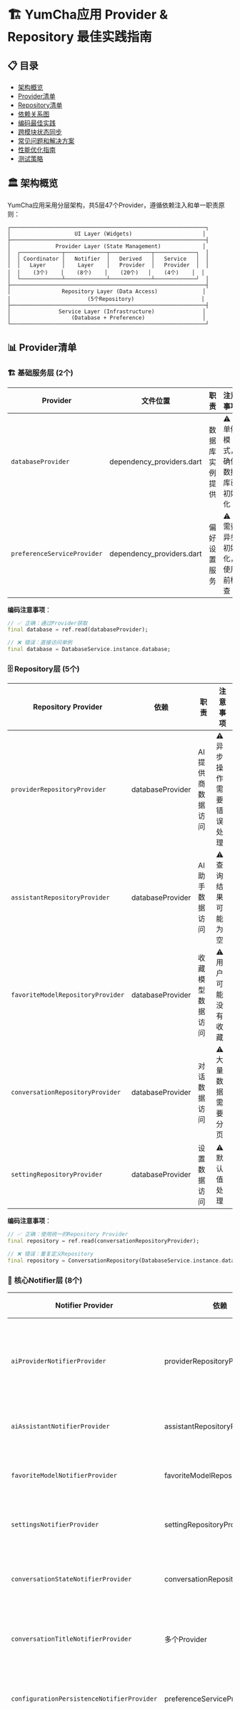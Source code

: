 # 🏗️ YumCha应用 Provider & Repository 最佳实践指南

## 📋 目录
- [架构概览](#架构概览)
- [Provider清单](#provider清单)
- [Repository清单](#repository清单)
- [依赖关系图](#依赖关系图)
- [编码最佳实践](#编码最佳实践)
- [跨模块状态同步](#跨模块状态同步)
- [常见问题和解决方案](#常见问题和解决方案)
- [性能优化指南](#性能优化指南)
- [测试策略](#测试策略)

## 🏛️ 架构概览

YumCha应用采用分层架构，共5层47个Provider，遵循依赖注入和单一职责原则：

```
┌─────────────────────────────────────────────────────────────┐
│                    UI Layer (Widgets)                      │
├─────────────────────────────────────────────────────────────┤
│              Provider Layer (State Management)             │
│  ┌─────────────┬─────────────┬─────────────┬─────────────┐  │
│  │ Coordinator │   Notifier  │   Derived   │   Service   │  │
│  │   Layer     │    Layer    │   Provider  │   Provider  │  │
│  │    (3个)    │    (8个)    │    (20个)   │    (4个)    │  │
│  └─────────────┴─────────────┴─────────────┴─────────────┘  │
├─────────────────────────────────────────────────────────────┤
│                Repository Layer (Data Access)              │
│                        (5个Repository)                     │
├─────────────────────────────────────────────────────────────┤
│               Service Layer (Infrastructure)               │
│                   (Database + Preference)                  │
└─────────────────────────────────────────────────────────────┘
```

## 📊 Provider清单

### 🏗️ **基础服务层** (2个)

| Provider | 文件位置 | 职责 | 注意事项 |
|----------|----------|------|----------|
| `databaseProvider` | dependency_providers.dart | 数据库实例提供 | ⚠️ 单例模式，确保数据库已初始化 |
| `preferenceServiceProvider` | dependency_providers.dart | 偏好设置服务 | ⚠️ 需要异步初始化，使用前检查 |

**编码注意事项**：
```dart
// ✅ 正确：通过Provider获取
final database = ref.read(databaseProvider);

// ❌ 错误：直接访问单例
final database = DatabaseService.instance.database;
```

### 🗄️ **Repository层** (5个)

| Repository Provider | 依赖 | 职责 | 注意事项 |
|-------------------|------|------|----------|
| `providerRepositoryProvider` | databaseProvider | AI提供商数据访问 | ⚠️ 异步操作需要错误处理 |
| `assistantRepositoryProvider` | databaseProvider | AI助手数据访问 | ⚠️ 查询结果可能为空 |
| `favoriteModelRepositoryProvider` | databaseProvider | 收藏模型数据访问 | ⚠️ 用户可能没有收藏 |
| `conversationRepositoryProvider` | databaseProvider | 对话数据访问 | ⚠️ 大量数据需要分页 |
| `settingRepositoryProvider` | databaseProvider | 设置数据访问 | ⚠️ 默认值处理 |

**编码注意事项**：
```dart
// ✅ 正确：使用统一的Repository Provider
final repository = ref.read(conversationRepositoryProvider);

// ❌ 错误：重复定义Repository
final repository = ConversationRepository(DatabaseService.instance.database);
```

### 🎯 **核心Notifier层** (8个)

| Notifier Provider | 依赖 | 状态类型 | 注意事项 |
|------------------|------|----------|----------|
| `aiProviderNotifierProvider` | providerRepositoryProvider | `AsyncValue<List<AiProvider>>` | ⚠️ 加载状态处理，空列表处理 |
| `aiAssistantNotifierProvider` | assistantRepositoryProvider | `AsyncValue<List<AiAssistant>>` | ⚠️ 启用状态检查 |
| `favoriteModelNotifierProvider` | favoriteModelRepositoryProvider | `AsyncValue<List<FavoriteModel>>` | ⚠️ 用户可能没有收藏 |
| `settingsNotifierProvider` | settingRepositoryProvider | `Settings` | ⚠️ 默认值和验证 |
| `conversationStateNotifierProvider` | conversationRepositoryProvider | `ConversationState` | ⚠️ 防抖处理，状态同步 |
| `conversationTitleNotifierProvider` | 多个Provider | `Map<String, String>` | ⚠️ 标题生成条件检查 |
| `configurationPersistenceNotifierProvider` | preferenceServiceProvider | `PersistedConfiguration` | ⚠️ 异步初始化，错误恢复 |
| `chatConfigurationProvider` | 多个Provider | `ChatConfigurationState` | ⚠️ 配置验证和默认值 |

**编码注意事项**：
```dart
// ✅ 正确：使用 getter 方法获取依赖（推荐）
class MyNotifier extends StateNotifier<MyState> {
  MyNotifier(this._ref) : super(initialState);
  final Ref _ref;

  /// 获取Repository实例 - 避免late final重复初始化问题
  MyRepository get _repository => _ref.read(myRepositoryProvider);

  void someMethod() {
    final data = await _repository.getData(); // 安全使用
  }
}

// ✅ 可接受：在构造函数中初始化late final（但不推荐）
class MyNotifier extends StateNotifier<MyState> {
  MyNotifier(this._ref) : super(initialState) {
    _repository = _ref.read(myRepositoryProvider); // 只在构造函数中初始化
  }
  final Ref _ref;
  late final MyRepository _repository;
}

// ❌ 错误：在方法中初始化late final字段
class MyNotifier extends StateNotifier<MyState> {
  MyNotifier(this._ref) : super(initialState);
  final Ref _ref;
  late final MyRepository _repository;

  void _initialize() {
    _repository = _ref.read(myRepositoryProvider); // 危险！可能重复初始化
  }
}

// ❌ 错误：直接实例化依赖
class MyNotifier extends StateNotifier<MyState> {
  final repository = MyRepository(DatabaseService.instance.database);
}
```

### 🔄 **协调器层** (3个)

| Coordinator Provider | 职责 | 注意事项 |
|---------------------|------|----------|
| `conversationCoordinatorProvider` | 协调对话相关Provider | ⚠️ 错误传播，状态一致性 |
| `currentConversationProvider` | 兼容性适配器 | ⚠️ 状态映射，类型转换 |
| `conversationActionsProvider` | 便捷操作接口 | ⚠️ 操作原子性，错误处理 |

### 🤖 **AI服务层** (15个)

#### 核心AI服务 (4个)
| Service Provider | 类型 | 注意事项 |
|-----------------|------|----------|
| `aiChatServiceProvider` | Provider | ⚠️ 服务可用性检查 |
| `sendChatMessageProvider` | FutureProvider.autoDispose.family | ⚠️ 超时处理，错误重试 |
| `sendChatMessageStreamProvider` | StreamProvider.autoDispose.family | ⚠️ 流取消，内存清理 |
| `smartChatProvider` | FutureProvider.autoDispose.family | ⚠️ 参数验证，结果缓存 |

#### 增强AI功能服务 (11个)
| Service Provider | 类型 | 注意事项 |
|-----------------|------|----------|
| `imageGenerationServiceProvider` | Provider | ⚠️ 提供商支持检查 |
| `webSearchServiceProvider` | Provider | ⚠️ 搜索权限验证 |
| `multimodalServiceProvider` | Provider | ⚠️ 多模态能力检查 |
| `httpConfigurationServiceProvider` | Provider | ⚠️ 代理配置验证 |
| `enhancedChatConfigurationServiceProvider` | Provider | ⚠️ 配置完整性检查 |
| `generateImageProvider` | FutureProvider.autoDispose.family | ⚠️ 图像生成超时，结果缓存 |
| `webSearchProvider` | FutureProvider.autoDispose.family | ⚠️ 搜索限流，结果过滤 |
| `textToSpeechProvider` | FutureProvider.autoDispose.family | ⚠️ 音频流处理，内存管理 |
| `speechToTextProvider` | FutureProvider.autoDispose.family | ⚠️ 音频格式验证，转录精度 |
| `analyzeImageProvider` | FutureProvider.autoDispose.family | ⚠️ 图像大小限制，分析超时 |
| `createEnhancedConfigProvider` | FutureProvider.autoDispose.family | ⚠️ 配置验证，依赖检查 |

**编码注意事项**：
```dart
// ✅ 正确：使用autoDispose防止内存泄漏
final sendMessageProvider = FutureProvider.autoDispose.family<Response, Params>((ref, params) async {
  // 实现逻辑
});

// ❌ 错误：临时Provider不使用autoDispose
final sendMessageProvider = FutureProvider.family<Response, Params>((ref, params) async {
  // 可能导致内存泄漏
});

// ✅ 正确：增强AI功能Provider的参数验证
final generateImageProvider = FutureProvider.autoDispose.family<ImageGenerationResponse, ImageGenerationParams>((
  ref,
  params,
) async {
  // 验证参数
  if (params.prompt.trim().isEmpty) {
    throw ArgumentError('图像生成提示词不能为空');
  }

  // 检查提供商支持
  final imageService = ref.read(imageGenerationServiceProvider);
  if (!imageService.supportsImageGeneration(params.provider)) {
    throw UnsupportedError('提供商 ${params.provider.name} 不支持图像生成');
  }

  return await imageService.generateImage(
    provider: params.provider,
    prompt: params.prompt,
    size: params.size,
    quality: params.quality,
    style: params.style,
    count: params.count,
  );
});

// ✅ 正确：HTTP配置Provider的安全验证
final createHttpConfigProvider = Provider.family<HttpConfig, HttpConfigParams>((ref, params) {
  final httpService = ref.read(httpConfigurationServiceProvider);

  // 创建配置
  final config = httpService.createHttpConfig(
    provider: params.provider,
    proxyUrl: params.proxyUrl,
    connectionTimeout: params.connectionTimeout,
    receiveTimeout: params.receiveTimeout,
    sendTimeout: params.sendTimeout,
    customHeaders: params.customHeaders,
    enableLogging: params.enableLogging,
    bypassSSLVerification: params.bypassSSLVerification,
    sslCertificatePath: params.sslCertificatePath,
  );

  // 验证配置
  if (!httpService.validateHttpConfig(config)) {
    throw ArgumentError('HTTP配置验证失败');
  }

  return config;
});
```

### 📊 **衍生Provider层** (20个)

| 类别 | Provider数量 | 注意事项 |
|------|-------------|----------|
| AI提供商相关 | 2个 | ⚠️ 空列表处理，启用状态检查 |
| AI助手相关 | 2个 | ⚠️ 默认助手选择，权限检查 |
| 设置相关 | 4个 | ⚠️ 默认值，类型转换，验证 |
| 配置持久化相关 | 4个 | ⚠️ 空值处理，配置完整性检查 |
| 对话相关 | 5个 | ⚠️ 状态同步，错误传播 |
| 搜索功能 | 3个 | ⚠️ 搜索条件验证，结果分页 |

## 🗄️ Repository清单

### 📋 Repository接口规范

每个Repository都应该遵循以下接口规范：

```dart
abstract class BaseRepository<T, ID> {
  // 基础CRUD操作
  Future<T?> getById(ID id);
  Future<List<T>> getAll();
  Future<T> create(T entity);
  Future<T> update(T entity);
  Future<void> delete(ID id);
  
  // 查询操作
  Future<List<T>> findBy(Map<String, dynamic> criteria);
  Future<int> count();
  
  // 批量操作
  Future<List<T>> createBatch(List<T> entities);
  Future<void> deleteBatch(List<ID> ids);
}
```

### 🎯 **具体Repository实现**

| Repository | 特殊方法 | 注意事项 |
|------------|----------|----------|
| `ProviderRepository` | `getEnabledProviders()`, `updateProviderStatus()` | ⚠️ 状态更新需要通知UI |
| `AssistantRepository` | `getEnabledAssistants()`, `getDefaultAssistant()` | ⚠️ 默认助手逻辑 |
| `FavoriteModelRepository` | `addToFavorites()`, `removeFromFavorites()` | ⚠️ 重复添加检查 |
| `ConversationRepository` | `getRecentConversations()`, `searchConversations()` | ⚠️ 分页和性能优化 |
| `SettingRepository` | `getSettingValue()`, `updateSetting()` | ⚠️ 类型安全和默认值 |

**编码注意事项**：
```dart
// ✅ 正确：Repository错误处理
class ConversationRepository {
  Future<List<Conversation>> getAll() async {
    try {
      final result = await _database.conversations.select().get();
      return result.map((row) => Conversation.fromRow(row)).toList();
    } catch (e) {
      _logger.error('获取对话列表失败', {'error': e.toString()});
      throw RepositoryException('获取对话列表失败: $e');
    }
  }
}

// ❌ 错误：没有错误处理
class ConversationRepository {
  Future<List<Conversation>> getAll() async {
    final result = await _database.conversations.select().get();
    return result.map((row) => Conversation.fromRow(row)).toList();
  }
}
```

## 🔗 依赖关系图

### 📊 完整依赖关系图

```mermaid
graph TD
    %% 基础服务层
    DB[DatabaseService] --> DBP[databaseProvider]
    PS[PreferenceService] --> PSP[preferenceServiceProvider]

    %% Repository层 - 统一依赖注入
    DBP --> PRP[providerRepositoryProvider]
    DBP --> ARP[assistantRepositoryProvider]
    DBP --> FRP[favoriteModelRepositoryProvider]
    DBP --> CRP[conversationRepositoryProvider]
    DBP --> SRP[settingRepositoryProvider]

    %% 核心业务Notifier层
    PRP --> APN[aiProviderNotifierProvider]
    ARP --> AAN[aiAssistantNotifierProvider]
    FRP --> FMN[favoriteModelNotifierProvider]
    SRP --> SN[settingsNotifierProvider]

    %% 新的拆分架构
    CRP --> CSN[conversationStateNotifierProvider]
    PSP --> CPN[configurationPersistenceNotifierProvider]
    CSN --> CTN[conversationTitleNotifierProvider]

    %% 协调器层
    CSN --> CC[conversationCoordinatorProvider]
    CTN --> CC
    CPN --> CC

    %% 兼容性适配器
    CC --> CCN[currentConversationProvider]

    %% 配置管理层
    APN --> CCFG[chatConfigurationProvider]
    AAN --> CCFG
    SN --> CCFG
    CPN --> CCFG

    %% AI服务层
    APN --> ACS[aiChatServiceProvider]
    AAN --> ACS
    CCFG --> ACS

    %% AI服务相关Provider
    ACS --> SCP[sendChatMessageProvider]
    ACS --> SCS[sendChatMessageStreamProvider]
    ACS --> SMP[smartChatProvider]

    %% 增强AI功能服务层
    APN --> IGS[imageGenerationServiceProvider]
    APN --> WSS[webSearchServiceProvider]
    APN --> MSS[multimodalServiceProvider]
    APN --> HCS[httpConfigurationServiceProvider]
    APN --> ECCS[enhancedChatConfigurationServiceProvider]

    %% 增强AI功能Provider
    IGS --> GIP[generateImageProvider]
    WSS --> WSP[webSearchProvider]
    MSS --> TTSP[textToSpeechProvider]
    MSS --> STSP[speechToTextProvider]
    MSS --> AIP[analyzeImageProvider]
    ECCS --> CECP[createEnhancedConfigProvider]
    HCS --> CHCP[createHttpConfigProvider]

    %% 衍生Provider
    APN --> APP[aiProviderProvider]
    APN --> EAP[enabledAiProvidersProvider]
    AAN --> AAP[aiAssistantProvider]
    AAN --> EAA[enabledAiAssistantsProvider]

    %% 样式定义
    classDef service fill:#e1f5fe,stroke:#01579b,stroke-width:2px
    classDef repository fill:#f3e5f5,stroke:#4a148c,stroke-width:2px
    classDef notifier fill:#e8f5e8,stroke:#1b5e20,stroke-width:2px
    classDef derived fill:#fff3e0,stroke:#e65100,stroke-width:2px
    classDef config fill:#fce4ec,stroke:#880e4f,stroke-width:2px
    classDef aiService fill:#e3f2fd,stroke:#0d47a1,stroke-width:2px

    class DB,DBP,PS,PSP service
    class PRP,ARP,FRP,CRP,SRP repository
    class APN,AAN,FMN,SN,CSN,CTN,CPN notifier
    class APP,EAP,AAP,EAA derived
    class CCFG,CC,CCN config
    class ACS,SCP,SCS,SMP aiService
```

### 🎯 依赖关系原则

1. **单向依赖** - 避免循环依赖
2. **分层依赖** - 上层依赖下层，下层不依赖上层
3. **接口依赖** - 依赖抽象而不是具体实现
4. **最小依赖** - 只依赖必要的Provider

## 📝 编码最佳实践

### 1. **增强AI功能Provider最佳实践** ⭐ **新增**

#### 🎨 图像生成功能
```dart
// ✅ 正确：图像生成Provider实现
final generateImageProvider = FutureProvider.autoDispose.family<ImageGenerationResponse, ImageGenerationParams>((
  ref,
  params,
) async {
  // 1. 参数验证
  if (params.prompt.trim().isEmpty) {
    throw ArgumentError('图像生成提示词不能为空');
  }

  if (params.count <= 0 || params.count > 10) {
    throw ArgumentError('图像数量必须在1-10之间');
  }

  // 2. 服务可用性检查
  final imageService = ref.read(imageGenerationServiceProvider);
  if (!imageService.supportsImageGeneration(params.provider)) {
    throw UnsupportedError('提供商 ${params.provider.name} 不支持图像生成');
  }

  // 3. 尺寸验证
  final supportedSizes = imageService.getSupportedSizes(params.provider);
  if (params.size != null && !supportedSizes.contains(params.size)) {
    throw ArgumentError('不支持的图像尺寸: ${params.size}');
  }

  // 4. 执行生成
  return await imageService.generateImage(
    provider: params.provider,
    prompt: params.prompt,
    size: params.size,
    quality: params.quality,
    style: params.style,
    count: params.count,
  );
});

// ❌ 错误：缺少验证的实现
final generateImageProvider = FutureProvider.autoDispose.family<ImageGenerationResponse, ImageGenerationParams>((
  ref,
  params,
) async {
  final imageService = ref.read(imageGenerationServiceProvider);
  return await imageService.generateImage(/* 直接调用，没有验证 */);
});
```

#### 🔍 Web搜索功能
```dart
// ✅ 正确：Web搜索Provider实现
final webSearchProvider = FutureProvider.autoDispose.family<WebSearchResponse, WebSearchParams>((
  ref,
  params,
) async {
  // 1. 查询验证
  final query = params.query.trim();
  if (query.isEmpty) {
    throw ArgumentError('搜索查询不能为空');
  }

  if (query.length > 500) {
    throw ArgumentError('搜索查询过长，最多500字符');
  }

  // 2. 搜索权限检查
  final webSearchService = ref.read(webSearchServiceProvider);
  if (!webSearchService.supportsWebSearch(params.provider)) {
    throw UnsupportedError('提供商 ${params.provider.name} 不支持Web搜索');
  }

  // 3. 结果数量限制
  final maxResults = params.maxResults.clamp(1, 20); // 限制在1-20之间

  // 4. 执行搜索
  return await webSearchService.searchWeb(
    provider: params.provider,
    assistant: params.assistant,
    query: query,
    maxResults: maxResults,
    language: params.language,
    allowedDomains: params.allowedDomains,
    blockedDomains: params.blockedDomains,
  );
});
```

#### 🎵 语音处理功能
```dart
// ✅ 正确：TTS Provider实现
final textToSpeechProvider = FutureProvider.autoDispose.family<TextToSpeechResponse, TextToSpeechParams>((
  ref,
  params,
) async {
  // 1. 文本验证
  final text = params.text.trim();
  if (text.isEmpty) {
    throw ArgumentError('TTS文本不能为空');
  }

  if (text.length > 4000) {
    throw ArgumentError('TTS文本过长，最多4000字符');
  }

  // 2. 服务支持检查
  final speechService = ref.read(aiSpeechServiceProvider);
  if (!speechService.supportsTts(params.provider)) {
    throw UnsupportedError('提供商 ${params.provider.name} 不支持TTS');
  }

  // 3. 语音验证
  if (params.voice != null) {
    final supportedVoices = speechService.getSupportedVoices(params.provider);
    if (!supportedVoices.contains(params.voice)) {
      throw ArgumentError('不支持的语音: ${params.voice}');
    }
  }

  // 4. 执行TTS
  final multimodalService = ref.read(multimodalServiceProvider);
  return await multimodalService.textToSpeech(
    provider: params.provider,
    text: text,
    voice: params.voice,
    model: params.model,
  );
});

// ✅ 正确：STT Provider实现
final speechToTextProvider = FutureProvider.autoDispose.family<SpeechToTextResponse, SpeechToTextParams>((
  ref,
  params,
) async {
  // 1. 音频数据验证
  if (params.audioData.isEmpty) {
    throw ArgumentError('音频数据不能为空');
  }

  // 音频大小限制 (25MB)
  if (params.audioData.length > 25 * 1024 * 1024) {
    throw ArgumentError('音频文件过大，最大25MB');
  }

  // 2. 服务支持检查
  final speechService = ref.read(aiSpeechServiceProvider);
  if (!speechService.supportsStt(params.provider)) {
    throw UnsupportedError('提供商 ${params.provider.name} 不支持STT');
  }

  // 3. 执行STT
  final multimodalService = ref.read(multimodalServiceProvider);
  return await multimodalService.speechToText(
    provider: params.provider,
    audioData: params.audioData,
    language: params.language,
    model: params.model,
  );
});
```

#### ⚙️ 增强配置管理
```dart
// ✅ 正确：增强配置Provider实现
final createEnhancedConfigProvider = FutureProvider.autoDispose.family<EnhancedChatConfig, EnhancedConfigParams>((
  ref,
  params,
) async {
  // 1. 基础参数验证
  if (params.modelName.trim().isEmpty) {
    throw ArgumentError('模型名称不能为空');
  }

  // 2. HTTP配置验证
  if (params.proxyUrl != null) {
    final uri = Uri.tryParse(params.proxyUrl!);
    if (uri == null || !uri.scheme.startsWith('http')) {
      throw ArgumentError('无效的代理URL格式');
    }
  }

  // 3. 功能支持检查
  if (params.enableWebSearch) {
    final webSearchService = ref.read(webSearchServiceProvider);
    if (!webSearchService.supportsWebSearch(params.provider)) {
      throw UnsupportedError('提供商不支持Web搜索功能');
    }
  }

  if (params.enableImageGeneration) {
    final imageService = ref.read(imageGenerationServiceProvider);
    if (!imageService.supportsImageGeneration(params.provider)) {
      throw UnsupportedError('提供商不支持图像生成功能');
    }
  }

  // 4. 创建配置
  final configService = ref.read(enhancedChatConfigurationServiceProvider);
  final config = await configService.createEnhancedConfig(
    provider: params.provider,
    assistant: params.assistant,
    modelName: params.modelName,
    proxyUrl: params.proxyUrl,
    connectionTimeout: params.connectionTimeout,
    receiveTimeout: params.receiveTimeout,
    customHeaders: params.customHeaders,
    enableHttpLogging: params.enableHttpLogging,
    enableWebSearch: params.enableWebSearch,
    enableImageGeneration: params.enableImageGeneration,
    enableTTS: params.enableTTS,
    enableSTT: params.enableSTT,
    maxSearchResults: params.maxSearchResults,
    allowedDomains: params.allowedDomains,
    searchLanguage: params.searchLanguage,
    imageSize: params.imageSize,
    imageQuality: params.imageQuality,
    ttsVoice: params.ttsVoice,
    sttLanguage: params.sttLanguage,
  );

  // 5. 配置验证
  if (!configService.validateEnhancedConfig(config)) {
    throw StateError('增强配置验证失败');
  }

  return config;
});
```

### 2. **Provider定义规范**

```dart
// ✅ 正确：Provider命名和文档
/// AI提供商状态管理Provider
///
/// 管理AI提供商的加载、启用/禁用状态。
/// 提供商数据来源于数据库，支持实时更新。
final aiProviderNotifierProvider =
    StateNotifierProvider<AiProviderNotifier, AsyncValue<List<AiProvider>>>(
  (ref) => AiProviderNotifier(ref),
);

// ❌ 错误：缺少文档和类型信息
final aiProviders = StateNotifierProvider((ref) => AiProviderNotifier());
```

### 2. **StateNotifier实现规范**

```dart
// ✅ 正确：完整的StateNotifier实现
class AiProviderNotifier extends StateNotifier<AsyncValue<List<AiProvider>>> {
  AiProviderNotifier(this._ref) : super(const AsyncValue.loading()) {
    _loadProviders();
  }

  final Ref _ref;
  final LoggerService _logger = LoggerService();

  /// 获取Repository实例 - 使用getter避免late final重复初始化问题
  ProviderRepository get _repository => _ref.read(providerRepositoryProvider);

  /// 加载AI提供商列表
  Future<void> _loadProviders() async {
    try {
      state = const AsyncValue.loading();
      final providers = await _repository.getAllProviders();
      state = AsyncValue.data(providers);

      _logger.info('AI提供商加载成功', {'count': providers.length});
    } catch (error, stackTrace) {
      state = AsyncValue.error(error, stackTrace);
      _logger.error('AI提供商加载失败', {'error': error.toString()});
    }
  }

  /// 刷新提供商列表
  Future<void> refresh() async {
    await _loadProviders();
  }

  /// 更新提供商状态
  Future<void> updateProviderStatus(String providerId, bool isEnabled) async {
    try {
      await _repository.updateProviderStatus(providerId, isEnabled);
      await refresh(); // 刷新列表

      _logger.info('提供商状态更新成功', {
        'providerId': providerId,
        'isEnabled': isEnabled,
      });
    } catch (error) {
      _logger.error('提供商状态更新失败', {
        'providerId': providerId,
        'error': error.toString(),
      });
      rethrow;
    }
  }
}
```

### 3. **Repository实现规范**

```dart
// ✅ 正确：Repository实现
class ProviderRepository {
  ProviderRepository(this._database);

  final AppDatabase _database;
  final LoggerService _logger = LoggerService();

  /// 获取所有AI提供商
  Future<List<AiProvider>> getAllProviders() async {
    try {
      final result = await _database.aiProviders.select().get();
      return result.map((row) => AiProvider.fromRow(row)).toList();
    } catch (e) {
      _logger.error('获取AI提供商失败', {'error': e.toString()});
      throw RepositoryException('获取AI提供商失败: $e');
    }
  }

  /// 获取启用的提供商
  Future<List<AiProvider>> getEnabledProviders() async {
    try {
      final result = await (_database.aiProviders.select()
        ..where((tbl) => tbl.isEnabled.equals(true))).get();
      return result.map((row) => AiProvider.fromRow(row)).toList();
    } catch (e) {
      _logger.error('获取启用的AI提供商失败', {'error': e.toString()});
      throw RepositoryException('获取启用的AI提供商失败: $e');
    }
  }

  /// 更新提供商状态
  Future<void> updateProviderStatus(String providerId, bool isEnabled) async {
    try {
      await (_database.aiProviders.update()
        ..where((tbl) => tbl.id.equals(providerId)))
        .write(AiProvidersCompanion(isEnabled: Value(isEnabled)));

      _logger.info('提供商状态更新成功', {
        'providerId': providerId,
        'isEnabled': isEnabled,
      });
    } catch (e) {
      _logger.error('提供商状态更新失败', {
        'providerId': providerId,
        'error': e.toString(),
      });
      throw RepositoryException('提供商状态更新失败: $e');
    }
  }
}
```

### 4. **autoDispose使用规范**

```dart
// ✅ 正确：临时数据使用autoDispose
final searchResultsProvider = FutureProvider.autoDispose.family<List<SearchResult>, String>(
  (ref, query) async {
    if (query.isEmpty) return [];

    final repository = ref.read(conversationRepositoryProvider);
    return await repository.searchConversations(query);
  },
);

// ✅ 正确：长期状态不使用autoDispose
final userSettingsProvider = StateNotifierProvider<SettingsNotifier, Settings>(
  (ref) => SettingsNotifier(ref),
);

// ❌ 错误：长期状态使用autoDispose
final userSettingsProvider = StateNotifierProvider.autoDispose<SettingsNotifier, Settings>(
  (ref) => SettingsNotifier(ref), // 用户设置会被意外清理
);
```

### 5. **错误处理规范**

```dart
// ✅ 正确：完整的错误处理
Future<void> saveConfiguration() async {
  try {
    state = state.copyWith(isLoading: true, error: null);

    final preferenceService = _ref.read(preferenceServiceProvider);
    await preferenceService.saveLastUsedModel(providerId, modelName);

    state = state.copyWith(
      isLoading: false,
      lastSaved: DateTime.now(),
    );

    _logger.info('配置保存成功');
  } on PreferenceException catch (e) {
    // 特定异常处理
    state = state.copyWith(
      isLoading: false,
      error: '配置保存失败: ${e.message}',
    );
    _logger.error('配置保存失败', {'error': e.toString()});
  } catch (e) {
    // 通用异常处理
    state = state.copyWith(
      isLoading: false,
      error: '未知错误: $e',
    );
    _logger.error('配置保存失败', {'error': e.toString()});
  }
}
```

## 🔄 跨模块状态同步

### 📋 问题背景

在复杂的应用中，经常会遇到跨模块状态同步的问题：

1. **配置更新不及时**：修改AI提供商或助手后，聊天配置没有及时刷新
2. **状态残留**：页面切换后某些状态没有正确清理
3. **数据不一致**：不同模块显示的数据不同步

### 🚫 错误做法：直接调用其他模块

```dart
// ❌ 错误：直接调用其他模块的方法
class AiProviderNotifier extends StateNotifier<AsyncValue<List<AiProvider>>> {
  Future<void> updateProvider(AiProvider provider) async {
    try {
      await _repository.updateProvider(provider);
      await refresh();

      // ❌ 直接调用其他模块 - 违反解耦原则
      _ref.read(chatConfigurationProvider.notifier).forceRefresh();
    } catch (error, stackTrace) {
      state = AsyncValue.error(error, stackTrace);
    }
  }
}
```

**问题**：
- 模块间紧耦合
- 难以测试
- 容易产生循环依赖
- 违反单一职责原则

### ✅ 正确做法：响应式监听

```dart
// ✅ 正确：使用 Riverpod 监听机制
class ChatConfigurationNotifier extends StateNotifier<ChatConfigurationState> {
  ChatConfigurationNotifier(this._ref) : super(const ChatConfigurationState()) {
    _initialize();
    _setupListeners(); // 设置监听器
  }

  final Ref _ref;

  /// 设置监听器 - 监听其他模块的状态变化
  void _setupListeners() {
    // 监听提供商变化
    _ref.listen(aiProviderNotifierProvider, (previous, next) {
      _handleProvidersChanged(previous, next);
    });

    // 监听助手变化
    _ref.listen(aiAssistantNotifierProvider, (previous, next) {
      _handleAssistantsChanged(previous, next);
    });
  }

  /// 处理提供商变化
  void _handleProvidersChanged(
    AsyncValue<List<AiProvider>>? previous,
    AsyncValue<List<AiProvider>> next,
  ) {
    // 只在数据真正变化时处理
    if (previous?.valueOrNull != next.valueOrNull) {
      _validateCurrentProviderAndModel();
    }
  }

  /// 处理助手变化
  void _handleAssistantsChanged(
    AsyncValue<List<AiAssistant>>? previous,
    AsyncValue<List<AiAssistant>> next,
  ) {
    // 只在数据真正变化时处理
    if (previous?.valueOrNull != next.valueOrNull) {
      _validateCurrentAssistant();
    }
  }

  /// 验证当前选择的提供商和模型是否仍然有效
  void _validateCurrentProviderAndModel() {
    final currentProvider = state.selectedProvider;
    final currentModel = state.selectedModel;

    if (currentProvider == null || currentModel == null) return;

    // 获取最新的提供商列表
    final providersAsync = _ref.read(aiProviderNotifierProvider);
    providersAsync.whenData((providers) {
      // 检查当前提供商是否仍然存在且启用
      final updatedProvider = providers
          .where((p) => p.id == currentProvider.id && p.isEnabled)
          .firstOrNull;

      if (updatedProvider == null) {
        // 提供商不存在或被禁用，重新选择
        _selectFallbackProviderAndModel(providers);
        return;
      }

      // 检查当前模型是否仍然存在
      final updatedModel = updatedProvider.models
          .where((m) => m.name == currentModel.name)
          .firstOrNull;

      if (updatedModel == null) {
        // 模型不存在，选择该提供商的第一个模型
        if (updatedProvider.models.isNotEmpty) {
          state = state.copyWith(
            selectedProvider: updatedProvider,
            selectedModel: updatedProvider.models.first,
          );
        } else {
          // 提供商没有模型，重新选择
          _selectFallbackProviderAndModel(providers);
        }
        return;
      }

      // 更新为最新的提供商和模型数据
      state = state.copyWith(
        selectedProvider: updatedProvider,
        selectedModel: updatedModel,
      );
    });
  }

  /// 选择备用的提供商和模型
  void _selectFallbackProviderAndModel(List<AiProvider> providers) {
    final enabledProviders = providers.where((p) => p.isEnabled).toList();
    if (enabledProviders.isNotEmpty) {
      final fallbackProvider = enabledProviders.first;
      if (fallbackProvider.models.isNotEmpty) {
        state = state.copyWith(
          selectedProvider: fallbackProvider,
          selectedModel: fallbackProvider.models.first,
        );
      } else {
        state = state.copyWith(
          selectedProvider: null,
          selectedModel: null,
        );
      }
    } else {
      state = state.copyWith(
        selectedProvider: null,
        selectedModel: null,
      );
    }
  }
}
```

### 🎯 监听模式的优势

1. **解耦合**：各模块不需要知道其他模块的存在
2. **响应式**：状态变化自动触发更新
3. **可测试**：更容易进行单元测试
4. **可维护**：代码更清晰，职责分离
5. **扩展性**：添加新的监听器很容易

### 🛡️ 状态清理最佳实践

```dart
// ✅ 正确：页面恢复时检查和清理异常状态
class ChatView extends ConsumerStatefulWidget {
  @override
  void initState() {
    super.initState();

    // 初始化消息列表
    WidgetsBinding.instance.addPostFrameCallback((_) {
      _initializeMessagesIfNeeded();

      // 检查并清理可能残留的流式状态
      ref
          .read(chatMessageNotifierProvider(widget.conversationId).notifier)
          .checkAndCleanupStreamingState();
    });
  }
}

// ✅ 正确：在 Notifier 中添加状态清理方法
class ChatMessageNotifier extends StateNotifier<ChatMessageState> {
  /// 检查并清理异常的流式状态
  /// 用于页面恢复时清理可能残留的流式状态
  void checkAndCleanupStreamingState() {
    if (state.streamingMessageIds.isNotEmpty) {
      _logger.info('检测到残留的流式状态，进行清理', {
        'conversationId': _conversationId,
        'streamingCount': state.streamingMessageIds.length,
      });

      // 清理所有流式状态
      cancelStreaming();
    }
  }

  /// 处理错误时确保清理流式状态
  void _handleError(Object error, StackTrace stackTrace) {
    _logger.error('消息处理失败', {
      'conversationId': _conversationId,
      'error': error.toString(),
      'stackTrace': stackTrace.toString(),
    });

    // 清理流式状态
    cancelStreaming();

    state = state.copyWith(
      isLoading: false,
      error: '消息发送失败: $error',
    );
  }
}
```

### 📊 监听模式的实现模板

```dart
// 通用监听模式模板
class MyNotifier extends StateNotifier<MyState> {
  MyNotifier(this._ref) : super(initialState) {
    _initialize();
    _setupListeners();
  }

  final Ref _ref;

  void _setupListeners() {
    // 监听依赖的 Provider
    _ref.listen(dependencyProvider, (previous, next) {
      _handleDependencyChanged(previous, next);
    });
  }

  void _handleDependencyChanged(
    AsyncValue<DependencyType>? previous,
    AsyncValue<DependencyType> next,
  ) {
    // 只在数据真正变化时处理
    if (previous?.valueOrNull != next.valueOrNull) {
      _updateStateBasedOnDependency(next.valueOrNull);
    }
  }

  void _updateStateBasedOnDependency(DependencyType? dependency) {
    if (dependency == null) return;

    // 根据依赖变化更新状态
    state = state.copyWith(
      // 更新相关字段
    );
  }
}
```

### 🔍 监听时机的选择

```dart
// ✅ 正确：在构造函数中设置监听
class MyNotifier extends StateNotifier<MyState> {
  MyNotifier(this._ref) : super(initialState) {
    _setupListeners(); // 在构造函数中设置
  }
}

// ❌ 错误：在方法中设置监听
class MyNotifier extends StateNotifier<MyState> {
  void someMethod() {
    _ref.listen(someProvider, (prev, next) {
      // 这会导致重复监听
    });
  }
}
```

### 🎯 监听的性能优化

```dart
// ✅ 正确：使用条件判断避免不必要的处理
void _handleProvidersChanged(
  AsyncValue<List<AiProvider>>? previous,
  AsyncValue<List<AiProvider>> next,
) {
  // 只在数据真正变化时处理
  if (previous?.valueOrNull != next.valueOrNull) {
    _validateCurrentProviderAndModel();
  }
}

// ❌ 错误：每次都处理
void _handleProvidersChanged(
  AsyncValue<List<AiProvider>>? previous,
  AsyncValue<List<AiProvider>> next,
) {
  _validateCurrentProviderAndModel(); // 即使数据没变化也会执行
}
```

## ⚠️ 常见问题和解决方案

### 1. **late final 重复初始化问题** ⚠️ **重要**

这是 StateNotifier 中最常见的错误，会导致 `LateInitializationError: Field 'repository@xxxxx' has already been initialized.`

```dart
// ❌ 错误：late final 字段重复初始化
class AiProviderNotifier extends StateNotifier<AsyncValue<List<AiProvider>>> {
  AiProviderNotifier(this._ref) : super(const AsyncValue.loading()) {
    _loadProviders();
  }

  final Ref _ref;
  late final ProviderRepository _repository; // 问题所在！

  Future<void> _loadProviders() async {
    _repository = _ref.read(providerRepositoryProvider); // 第一次初始化
    // ...
  }

  Future<void> refresh() async {
    await _loadProviders(); // 再次调用会导致重复初始化错误！
  }
}

// ✅ 解决方案1：使用 getter 方法（推荐）
class AiProviderNotifier extends StateNotifier<AsyncValue<List<AiProvider>>> {
  AiProviderNotifier(this._ref) : super(const AsyncValue.loading()) {
    _loadProviders();
  }

  final Ref _ref;

  /// 获取Repository实例 - 每次都从Provider获取新实例
  ProviderRepository get _repository => _ref.read(providerRepositoryProvider);

  Future<void> _loadProviders() async {
    final providers = await _repository.getAllProviders(); // 安全使用
    // ...
  }

  Future<void> refresh() async {
    await _loadProviders(); // 不会有重复初始化问题
  }
}

// ✅ 解决方案2：只在构造函数中初始化（不推荐）
class AiProviderNotifier extends StateNotifier<AsyncValue<List<AiProvider>>> {
  AiProviderNotifier(this._ref) : super(const AsyncValue.loading()) {
    _repository = _ref.read(providerRepositoryProvider); // 只在这里初始化
    _loadProviders();
  }

  final Ref _ref;
  late final ProviderRepository _repository;

  Future<void> _loadProviders() async {
    final providers = await _repository.getAllProviders(); // 直接使用
    // ...
  }
}
```

**为什么推荐使用 getter 方法？**
1. **避免重复初始化**：每次都从 Provider 获取实例，不会有重复初始化问题
2. **符合 Riverpod 最佳实践**：使用依赖注入而不是缓存实例
3. **更好的可测试性**：便于在测试时 Mock 依赖
4. **更好的解耦**：减少组件间的直接依赖
5. **动态配置支持**：当配置变化时能获取到最新的实例

### 2. **Provider循环依赖**

```dart
// ❌ 问题：循环依赖
final providerA = Provider((ref) {
  final b = ref.read(providerB); // A依赖B
  return ServiceA(b);
});

final providerB = Provider((ref) {
  final a = ref.read(providerA); // B依赖A - 循环依赖！
  return ServiceB(a);
});

// ✅ 解决方案：引入中间层
final sharedServiceProvider = Provider((ref) => SharedService());

final providerA = Provider((ref) {
  final shared = ref.read(sharedServiceProvider);
  return ServiceA(shared);
});

final providerB = Provider((ref) {
  final shared = ref.read(sharedServiceProvider);
  return ServiceB(shared);
});
```

### 2. **AsyncValue状态处理**

```dart
// ✅ 正确：完整的AsyncValue处理
Widget build(BuildContext context, WidgetRef ref) {
  final providersAsync = ref.watch(aiProviderNotifierProvider);

  return providersAsync.when(
    data: (providers) {
      if (providers.isEmpty) {
        return const EmptyProvidersWidget();
      }
      return ProvidersListWidget(providers: providers);
    },
    loading: () => const LoadingWidget(),
    error: (error, stackTrace) => ErrorWidget(
      error: error,
      onRetry: () => ref.refresh(aiProviderNotifierProvider),
    ),
  );
}

// ❌ 错误：不处理loading和error状态
Widget build(BuildContext context, WidgetRef ref) {
  final providers = ref.watch(aiProviderNotifierProvider).value ?? [];
  return ProvidersListWidget(providers: providers); // 可能显示空列表
}
```

### 3. **内存泄漏防护**

```dart
// ✅ 正确：使用autoDispose防止内存泄漏
final chatMessageProvider = StreamProvider.autoDispose.family<Message, String>(
  (ref, conversationId) {
    final controller = StreamController<Message>();

    // 设置清理逻辑
    ref.onDispose(() {
      controller.close();
    });

    return controller.stream;
  },
);

// ❌ 错误：没有清理资源
final chatMessageProvider = StreamProvider.family<Message, String>(
  (ref, conversationId) {
    final controller = StreamController<Message>();
    return controller.stream; // controller永远不会被关闭
  },
);
```

### 4. **Repository事务处理**

```dart
// ✅ 正确：使用事务确保数据一致性
Future<void> createConversationWithMessages(
  Conversation conversation,
  List<Message> messages,
) async {
  await _database.transaction(() async {
    try {
      // 创建对话
      await _database.conversations.insertOne(conversation.toCompanion());

      // 批量创建消息
      await _database.messages.insertAll(
        messages.map((m) => m.toCompanion()).toList(),
      );

      _logger.info('对话和消息创建成功', {
        'conversationId': conversation.id,
        'messageCount': messages.length,
      });
    } catch (e) {
      _logger.error('对话创建失败', {'error': e.toString()});
      rethrow; // 事务会自动回滚
    }
  });
}
```

## 🚀 性能优化指南

### 1. **Provider选择器优化**

```dart
// ✅ 正确：使用select减少重建
final userName = ref.watch(
  userProvider.select((user) => user.name),
);

// ❌ 错误：监听整个对象
final user = ref.watch(userProvider);
final userName = user.name; // 用户任何属性变化都会重建
```

### 2. **批量操作优化**

```dart
// ✅ 正确：批量操作
Future<void> updateMultipleProviders(List<ProviderUpdate> updates) async {
  await _database.batch((batch) {
    for (final update in updates) {
      batch.update(
        _database.aiProviders,
        update.toCompanion(),
        where: (tbl) => tbl.id.equals(update.id),
      );
    }
  });
}

// ❌ 错误：逐个操作
Future<void> updateMultipleProviders(List<ProviderUpdate> updates) async {
  for (final update in updates) {
    await _database.aiProviders.update()
      .replace(update.toCompanion()); // 每次都是一个数据库事务
  }
}
```

### 3. **缓存策略**

```dart
// ✅ 正确：实现缓存
class ProviderRepository {
  final Map<String, AiProvider> _cache = {};
  DateTime? _lastCacheTime;
  static const _cacheTimeout = Duration(minutes: 5);

  Future<AiProvider?> getProvider(String id) async {
    // 检查缓存
    if (_cache.containsKey(id) && _isCacheValid()) {
      return _cache[id];
    }

    // 从数据库获取
    final provider = await _getProviderFromDatabase(id);
    if (provider != null) {
      _cache[id] = provider;
      _lastCacheTime = DateTime.now();
    }

    return provider;
  }

  bool _isCacheValid() {
    return _lastCacheTime != null &&
           DateTime.now().difference(_lastCacheTime!) < _cacheTimeout;
  }
}
```

## 🧪 测试策略

### 1. **Provider单元测试**

```dart
void main() {
  group('AiProviderNotifier', () {
    late ProviderContainer container;
    late MockProviderRepository mockRepository;

    setUp(() {
      mockRepository = MockProviderRepository();
      container = ProviderContainer(
        overrides: [
          providerRepositoryProvider.overrideWithValue(mockRepository),
        ],
      );
    });

    tearDown(() {
      container.dispose();
    });

    test('should load providers successfully', () async {
      // Arrange
      final testProviders = [
        AiProvider(id: '1', name: 'Test Provider', isEnabled: true),
      ];
      when(() => mockRepository.getAllProviders())
          .thenAnswer((_) async => testProviders);

      // Act
      final notifier = container.read(aiProviderNotifierProvider.notifier);
      await notifier.refresh();

      // Assert
      final state = container.read(aiProviderNotifierProvider);
      expect(state.hasValue, true);
      expect(state.value, equals(testProviders));
    });

    test('should handle errors gracefully', () async {
      // Arrange
      when(() => mockRepository.getAllProviders())
          .thenThrow(Exception('Database error'));

      // Act
      final notifier = container.read(aiProviderNotifierProvider.notifier);
      await notifier.refresh();

      // Assert
      final state = container.read(aiProviderNotifierProvider);
      expect(state.hasError, true);
      expect(state.error, isA<Exception>());
    });
  });
}
```

### 2. **Repository集成测试**

```dart
void main() {
  group('ProviderRepository Integration Tests', () {
    late AppDatabase database;
    late ProviderRepository repository;

    setUp(() async {
      database = AppDatabase.memory(); // 使用内存数据库
      repository = ProviderRepository(database);
    });

    tearDown(() async {
      await database.close();
    });

    test('should create and retrieve provider', () async {
      // Arrange
      final provider = AiProvider(
        id: 'test-1',
        name: 'Test Provider',
        isEnabled: true,
      );

      // Act
      await repository.createProvider(provider);
      final retrieved = await repository.getProvider('test-1');

      // Assert
      expect(retrieved, isNotNull);
      expect(retrieved!.name, equals('Test Provider'));
      expect(retrieved.isEnabled, true);
    });
  });
}
```

### 3. **Widget测试**

```dart
void main() {
  group('ProvidersListWidget', () {
    testWidgets('should display providers correctly', (tester) async {
      // Arrange
      final testProviders = [
        AiProvider(id: '1', name: 'Provider 1', isEnabled: true),
        AiProvider(id: '2', name: 'Provider 2', isEnabled: false),
      ];

      await tester.pumpWidget(
        ProviderScope(
          overrides: [
            aiProviderNotifierProvider.overrideWith(
              (ref) => MockAiProviderNotifier(testProviders),
            ),
          ],
          child: MaterialApp(
            home: ProvidersListWidget(),
          ),
        ),
      );

      // Act & Assert
      expect(find.text('Provider 1'), findsOneWidget);
      expect(find.text('Provider 2'), findsOneWidget);
      expect(find.byType(Switch), findsNWidgets(2));
    });
  });
}
```

## 📋 检查清单

### ✅ Provider实现检查清单

#### 基础Provider检查清单
- [ ] Provider有清晰的命名和文档注释
- [ ] StateNotifier构造函数接受Ref参数
- [ ] **避免 late final 重复初始化问题**：使用 getter 方法获取依赖
- [ ] 使用依赖注入而不是直接访问单例
- [ ] 临时Provider使用autoDispose修饰符
- [ ] 异步操作有完整的错误处理
- [ ] 状态更新有适当的日志记录
- [ ] 避免循环依赖
- [ ] 使用select优化性能
- [ ] **依赖获取方式**：优先使用 `get _repository => _ref.read(provider)` 而不是 `late final`
- [ ] **跨模块状态同步**：使用 `_ref.listen()` 监听依赖的 Provider 变化
- [ ] **状态验证**：在依赖变化时验证当前状态的有效性
- [ ] **状态清理**：在页面恢复时检查并清理异常状态
- [ ] **避免直接调用**：不直接调用其他模块的方法，使用响应式监听

#### 增强AI功能Provider检查清单 ⭐ **新增**
- [ ] **参数验证**：所有输入参数都有适当的验证（空值、长度、格式等）
- [ ] **提供商支持检查**：在执行功能前检查提供商是否支持该功能
- [ ] **资源限制**：实施适当的资源限制（文件大小、文本长度、请求频率等）
- [ ] **错误分类**：区分不同类型的错误（参数错误、不支持错误、网络错误等）
- [ ] **超时处理**：为长时间运行的操作设置合理的超时时间
- [ ] **内存管理**：及时清理大型资源（音频数据、图像数据等）
- [ ] **配置验证**：HTTP代理、SSL证书等配置的格式和有效性验证
- [ ] **功能组合验证**：检查多个功能组合使用时的兼容性
- [ ] **统计信息**：记录功能使用统计，便于监控和优化
- [ ] **降级策略**：当某个功能不可用时的备用方案

### ✅ Repository实现检查清单

- [ ] Repository通过Provider注入数据库实例
- [ ] 所有异步方法有错误处理
- [ ] 使用事务确保数据一致性
- [ ] 实现适当的缓存策略
- [ ] 批量操作优化性能
- [ ] 有完整的日志记录
- [ ] 抛出具体的异常类型

### ✅ 测试覆盖检查清单

- [ ] Provider有单元测试
- [ ] Repository有集成测试
- [ ] Widget有UI测试
- [ ] 错误场景有测试覆盖
- [ ] 性能关键路径有基准测试
- [ ] Mock对象正确配置

## 🎯 总结

遵循这些最佳实践，你的YumCha应用将具有：

### 🏗️ 核心架构优势
- **🏗️ 清晰的架构** - 分层明确，职责分离
- **🔧 高可维护性** - 代码规范，易于理解
- **🚀 优秀性能** - 内存管理，缓存优化
- **🧪 高可测试性** - 依赖注入，Mock友好
- **🛡️ 强健壮性** - 错误处理，异常恢复
- **📈 可扩展性** - 模块化设计，易于扩展
- **⚡ 运行稳定性** - 避免 late final 重复初始化等常见错误

### 🤖 增强AI功能优势 ⭐ **新增**
- **🎨 图像生成能力** - 支持多提供商的AI图像创作功能
- **🔍 Web搜索集成** - 实时网络信息搜索和新闻检索
- **🎵 语音处理功能** - 完整的TTS/STT语音处理能力
- **🖼️ 多模态分析** - 图像理解和跨模态AI交互
- **🌐 HTTP代理支持** - 企业级网络环境适配
- **⚙️ 统一配置管理** - 集成所有高级功能的配置系统
- **📊 功能监控统计** - 完整的使用统计和性能监控
- **🔒 安全验证机制** - 参数验证、权限检查、资源限制
- **🚀 性能优化策略** - 缓存、批处理、资源管理
- **🛡️ 错误处理增强** - 分类错误处理、降级策略、恢复机制

### 🔑 关键要点

#### 核心架构要点
1. **依赖注入模式**：始终使用 `get _repository => _ref.read(provider)` 而不是 `late final` 字段
2. **错误预防**：避免在方法中初始化 `late final` 字段，这会导致重复初始化错误
3. **跨模块状态同步**：使用 `_ref.listen()` 监听其他 Provider 的变化，而不是直接调用其他模块的方法
4. **响应式设计**：让状态变化自动触发相关更新，保持数据一致性
5. **状态清理**：在页面恢复时检查并清理异常状态，确保应用稳定性
6. **架构演进**：从单一巨大的 Notifier 拆分为多个专门的 Provider，提高可维护性
7. **性能优化**：合理使用 autoDispose、select 和缓存策略
8. **测试友好**：依赖注入使得 Mock 和单元测试更容易

#### 增强AI功能要点 ⭐ **新增**
9. **参数验证优先**：所有AI功能Provider都必须进行严格的参数验证
10. **提供商兼容性检查**：在执行功能前检查提供商是否支持该功能
11. **资源管理策略**：对大型资源（音频、图像）实施适当的大小限制和内存管理
12. **错误分类处理**：区分参数错误、不支持错误、网络错误等，提供相应的处理策略
13. **配置验证机制**：HTTP代理、SSL证书等配置的格式和有效性验证
14. **功能组合验证**：检查多个AI功能组合使用时的兼容性
15. **统计监控集成**：记录功能使用统计，便于性能监控和优化
16. **降级策略实施**：当某个AI功能不可用时的备用方案

记住：**好的架构是演进出来的，而不是一开始就完美的**。持续重构和优化是保持代码质量的关键！ 🚀

> **重要提醒**：
>
> 1. **late final 错误**：如果遇到 `LateInitializationError: Field 'repository@xxxxx' has already been initialized.` 错误，请检查是否在 StateNotifier 的方法中初始化了 `late final` 字段。解决方案是使用 getter 方法代替 `late final` 字段。
>
> 2. **跨模块状态同步**：当需要在一个模块的状态变化时更新另一个模块时，不要直接调用其他模块的方法。应该使用 `_ref.listen()` 在目标模块中监听源模块的状态变化，这样可以保持模块间的解耦和响应式设计。
>
> 3. **状态清理**：页面切换或错误发生时，确保清理相关的状态（如流式状态、临时数据等），避免状态残留导致的问题。
